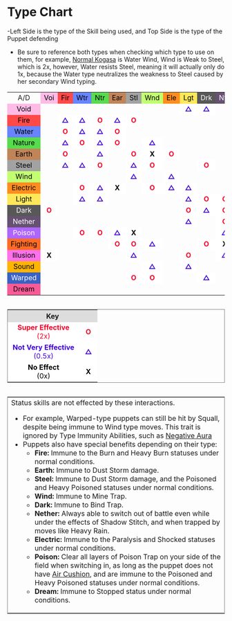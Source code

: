 <h1><span>Type Chart</span></h1>

<p>-Left Side is the type of the Skill being used, and Top Side is the type of the Puppet defending</p>
<ul>
<li>Be sure to reference both types when checking which type to use on them, for example, <a href="{{ '/Normal-Kogasa' | relative_url }}" title="Normal Kogasa">Normal Kogasa</a> is Water Wind, Wind is Weak to Steel, which is 2x, however, Water resists Steel, meaning it will actually only do 1x, because the Water type neutralizes the weakness to Steel caused by her secondary Wind typing.</li>
</ul>

<table class="table_encore">
<tbody><tr>
<td style="text-align: center;">A/D
</td>
<td style="text-align: center; background: #FFBBE6; color: #000000;;"><span style="color:black;">Voi</span>
</td>
<td style="text-align: center; background: #FF4949; color: #000000;;"><span style="color:black;">Fir</span>
</td>
<td style="text-align: center; background: #6884FF; color: #000000;;"><span style="color:black;">Wtr</span>
</td>
<td style="text-align: center; background: #57DC4D; color: #000000;;"><span style="color:black;">Ntr</span>
</td>
<td style="text-align: center; background: #C18458; color: #000000;;"><span style="color:black;">Ear</span>
</td>
<td style="text-align: center; background: #A2A2A2; color: #000000;;"><span style="color:black;">Stl</span>
</td>
<td style="text-align: center; background: #C1FF71; color: #000000;;"><span style="color:black;">Wnd</span>
</td>
<td style="text-align: center; background: #FF8D1E; color: #000000;;"><span style="color:black;">Ele</span>
</td>
<td style="text-align: center; background: #FEE85A; color: #000000;;"><span style="color:black;">Lgt</span>
</td>
<td style="text-align: center; background: #585858; color: #EEEEEE;;"><span style="color:white;">Drk</span>
</td>
<td style="text-align: center; background: #675173; color: #EEEEEE;;"><span style="color:white;">Nth</span>
</td>
<td style="text-align: center; background: #AE66FF; color: #EEEEEE;;"><span style="color:white;">Psn</span>
</td>
<td style="text-align: center; background: #FF6B22; color: #000000;;"><span style="color:black;">Fgt</span>
</td>
<td style="text-align: center; background: #FF71E9; color: #000000;;"><span style="color:black;">Ilu</span>
</td>
<td style="text-align: center; background: #FFB400; color: #000000;;"><span style="color:black;">Snd</span>
</td>
<td style="text-align: center; background: #3A62C4; color: #EEEEEE;;"><span style="color:white;">Wrp</span>
</td>
<td style="text-align: center; background: #F75B97; color: #000000;;"><span style="color:black;">Drm</span>
</td></tr>
<tr>
<td style="text-align: center; background: #FFBBE6; color: #000000;;"><span style="color:black;">Void</span>
</td>
<td style="text-align: center;">
</td>
<td style="text-align: center;">
</td>
<td style="text-align: center;">
</td>
<td style="text-align: center;">
</td>
<td style="text-align: center;">
</td>
<td style="text-align: center;">
</td>
<td style="text-align: center;">
</td>
<td style="text-align: center;">
</td>
<td style="text-align: center; background-color: #FFFFFF; color: #3C00DA;"><b>△</b>
</td>
<td style="text-align: center; background-color: #FFFFFF; color: #3C00DA;"><b>△</b>
</td>
<td style="text-align: center;">
</td>
<td style="text-align: center;">
</td>
<td style="text-align: center;">
</td>
<td style="text-align: center; background-color: #FFFFFF; color: #000000;"><b>X</b>
</td>
<td style="text-align: center;">
</td>
<td style="text-align: center;">
</td>
<td style="text-align: center;">
</td></tr>
<tr>
<td style="text-align: center; background: #FF4949; color: #000000;;"><span style="color:black;">Fire</span>
</td>
<td style="text-align: center;">
</td>
<td style="text-align: center; background-color: #FFFFFF; color: #3C00DA;"><b>△</b>
</td>
<td style="text-align: center; background-color: #FFFFFF; color: #3C00DA;"><b>△</b>
</td>
<td style="text-align: center; background-color: #FFFFFF; color: #FB0127;"><b>O</b>
</td>
<td style="text-align: center; background-color: #FFFFFF; color: #3C00DA;"><b>△</b>
</td>
<td style="text-align: center; background-color: #FFFFFF; color: #FB0127;"><b>O</b>
</td>
<td style="text-align: center;">
</td>
<td style="text-align: center;">
</td>
<td style="text-align: center;">
</td>
<td style="text-align: center;">
</td>
<td style="text-align: center;">
</td>
<td style="text-align: center;">
</td>
<td style="text-align: center;">
</td>
<td style="text-align: center;">
</td>
<td style="text-align: center;">
</td>
<td style="text-align: center;">
</td>
<td style="text-align: center;">
</td></tr>
<tr>
<td style="text-align: center; background: #6884FF; color: #000000;;"><span style="color:black;">Water</span>
</td>
<td style="text-align: center;">
</td>
<td style="text-align: center; background-color: #FFFFFF; color: #FB0127;"><b>O</b>
</td>
<td style="text-align: center; background-color: #FFFFFF; color: #3C00DA;"><b>△</b>
</td>
<td style="text-align: center; background-color: #FFFFFF; color: #3C00DA;"><b>△</b>
</td>
<td style="text-align: center; background-color: #FFFFFF; color: #FB0127;"><b>O</b>
</td>
<td style="text-align: center;">
</td>
<td style="text-align: center;">
</td>
<td style="text-align: center;">
</td>
<td style="text-align: center;">
</td>
<td style="text-align: center;">
</td>
<td style="text-align: center;">
</td>
<td style="text-align: center;">
</td>
<td style="text-align: center;">
</td>
<td style="text-align: center;">
</td>
<td style="text-align: center; background-color: #FFFFFF; color: #3C00DA;"><b>△</b>
</td>
<td style="text-align: center;">
</td>
<td style="text-align: center;">
</td></tr>
<tr>
<td style="text-align: center; background: #57DC4D; color: #000000;;"><span style="color:black;">Nature</span>
</td>
<td style="text-align: center;">
</td>
<td style="text-align: center; background-color: #FFFFFF; color: #3C00DA;"><b>△</b>
</td>
<td style="text-align: center; background-color: #FFFFFF; color: #FB0127;"><b>O</b>
</td>
<td style="text-align: center; background-color: #FFFFFF; color: #3C00DA;"><b>△</b>
</td>
<td style="text-align: center; background-color: #FFFFFF; color: #FB0127;"><b>O</b>
</td>
<td style="text-align: center;">
</td>
<td style="text-align: center; background-color: #FFFFFF; color: #3C00DA;"><b>△</b>
</td>
<td style="text-align: center;">
</td>
<td style="text-align: center;">
</td>
<td style="text-align: center;">
</td>
<td style="text-align: center;">
</td>
<td style="text-align: center; background-color: #FFFFFF; color: #3C00DA;"><b>△</b>
</td>
<td style="text-align: center;">
</td>
<td style="text-align: center;">
</td>
<td style="text-align: center;">
</td>
<td style="text-align: center;">
</td>
<td style="text-align: center;">
</td></tr>
<tr>
<td style="text-align: center; background: #C18458; color: #000000;;"><span style="color:black;">Earth</span>
</td>
<td style="text-align: center;">
</td>
<td style="text-align: center; background-color: #FFFFFF; color: #FB0127;"><b>O</b>
</td>
<td style="text-align: center;">
</td>
<td style="text-align: center; background-color: #FFFFFF; color: #3C00DA;"><b>△</b>
</td>
<td style="text-align: center;">
</td>
<td style="text-align: center; background-color: #FFFFFF; color: #FB0127;"><b>O</b>
</td>
<td style="text-align: center; background-color: #FFFFFF; color: #000000;"><b>X</b>
</td>
<td style="text-align: center; background-color: #FFFFFF; color: #FB0127;"><b>O</b>
</td>
<td style="text-align: center;">
</td>
<td style="text-align: center;">
</td>
<td style="text-align: center;">
</td>
<td style="text-align: center; background-color: #FFFFFF; color: #FB0127;"><b>O</b>
</td>
<td style="text-align: center; background-color: #FFFFFF; color: #3C00DA;"><b>△</b>
</td>
<td style="text-align: center;">
</td>
<td style="text-align: center;">
</td>
<td style="text-align: center;">
</td>
<td style="text-align: center;">
</td></tr>
<tr>
<td style="text-align: center; background: #A2A2A2; color: #000000;;"><span style="color:black;">Steel</span>
</td>
<td style="text-align: center;">
</td>
<td style="text-align: center; background-color: #FFFFFF; color: #3C00DA;"><b>△</b>
</td>
<td style="text-align: center; background-color: #FFFFFF; color: #3C00DA;"><b>△</b>
</td>
<td style="text-align: center; background-color: #FFFFFF; color: #FB0127;"><b>O</b>
</td>
<td style="text-align: center;">
</td>
<td style="text-align: center; background-color: #FFFFFF; color: #3C00DA;"><b>△</b>
</td>
<td style="text-align: center; background-color: #FFFFFF; color: #FB0127;"><b>O</b>
</td>
<td style="text-align: center;">
</td>
<td style="text-align: center;">
</td>
<td style="text-align: center; background-color: #FFFFFF; color: #FB0127;"><b>O</b>
</td>
<td style="text-align: center;">
</td>
<td style="text-align: center;">
</td>
<td style="text-align: center;">
</td>
<td style="text-align: center;">
</td>
<td style="text-align: center;">
</td>
<td style="text-align: center; background-color: #FFFFFF; color: #3C00DA;"><b>△</b>
</td>
<td style="text-align: center;">
</td></tr>
<tr>
<td style="text-align: center; background: #C1FF71; color: #000000;;"><span style="color:black;">Wind</span>
</td>
<td style="text-align: center;">
</td>
<td style="text-align: center;">
</td>
<td style="text-align: center;">
</td>
<td style="text-align: center;">
</td>
<td style="text-align: center;">
</td>
<td style="text-align: center; background-color: #FFFFFF; color: #3C00DA;"><b>△</b>
</td>
<td style="text-align: center;">
</td>
<td style="text-align: center; background-color: #FFFFFF; color: #3C00DA;"><b>△</b>
</td>
<td style="text-align: center;">
</td>
<td style="text-align: center;">
</td>
<td style="text-align: center;">
</td>
<td style="text-align: center; background-color: #FFFFFF; color: #FB0127;"><b>O</b>
</td>
<td style="text-align: center; background-color: #FFFFFF; color: #FB0127;"><b>O</b>
</td>
<td style="text-align: center;">
</td>
<td style="text-align: center; background-color: #FFFFFF; color: #FB0127;"><b>O</b>
</td>
<td style="text-align: center; background-color: #FFFFFF; color: #000000;"><b>X</b>
</td>
<td style="text-align: center;">
</td></tr>
<tr>
<td style="text-align: center; background: #FF8D1E; color: #000000;;"><span style="color:black;">Electric</span>
</td>
<td style="text-align: center;">
</td>
<td style="text-align: center;">
</td>
<td style="text-align: center; background-color: #FFFFFF; color: #FB0127;"><b>O</b>
</td>
<td style="text-align: center; background-color: #FFFFFF; color: #3C00DA;"><b>△</b>
</td>
<td style="text-align: center; background-color: #FFFFFF; color: #000000;"><b>X</b>
</td>
<td style="text-align: center;">
</td>
<td style="text-align: center; background-color: #FFFFFF; color: #FB0127;"><b>O</b>
</td>
<td style="text-align: center; background-color: #FFFFFF; color: #3C00DA;"><b>△</b>
</td>
<td style="text-align: center; background-color: #FFFFFF; color: #3C00DA;"><b>△</b>
</td>
<td style="text-align: center;">
</td>
<td style="text-align: center;">
</td>
<td style="text-align: center;">
</td>
<td style="text-align: center;">
</td>
<td style="text-align: center;">
</td>
<td style="text-align: center; background-color: #FFFFFF; color: #FB0127;"><b>O</b>
</td>
<td style="text-align: center;">
</td>
<td style="text-align: center;">
</td></tr>
<tr>
<td style="text-align: center; background: #FEE85A; color: #000000;;"><span style="color:black;">Light</span>
</td>
<td style="text-align: center;">
</td>
<td style="text-align: center;">
</td>
<td style="text-align: center; background-color: #FFFFFF; color: #3C00DA;"><b>△</b>
</td>
<td style="text-align: center; background-color: #FFFFFF; color: #3C00DA;"><b>△</b>
</td>
<td style="text-align: center;">
</td>
<td style="text-align: center;">
</td>
<td style="text-align: center;">
</td>
<td style="text-align: center;">
</td>
<td style="text-align: center; background-color: #FFFFFF; color: #3C00DA;"><b>△</b>
</td>
<td style="text-align: center; background-color: #FFFFFF; color: #FB0127;"><b>O</b>
</td>
<td style="text-align: center; background-color: #FFFFFF; color: #FB0127;"><b>O</b>
</td>
<td style="text-align: center;">
</td>
<td style="text-align: center;">
</td>
<td style="text-align: center; background-color: #FFFFFF; color: #3C00DA;"><b>△</b>
</td>
<td style="text-align: center;">
</td>
<td style="text-align: center;">
</td>
<td style="text-align: center;">
</td></tr>
<tr>
<td style="text-align: center; background: #585858; color: #EEEEEE;;"><span style="color:white;">Dark</span>
</td>
<td style="text-align: center; background-color: #FFFFFF; color: #FB0127;"><b>O</b>
</td>
<td style="text-align: center;">
</td>
<td style="text-align: center;">
</td>
<td style="text-align: center;">
</td>
<td style="text-align: center;">
</td>
<td style="text-align: center;">
</td>
<td style="text-align: center;">
</td>
<td style="text-align: center;">
</td>
<td style="text-align: center; background-color: #FFFFFF; color: #FB0127;"><b>O</b>
</td>
<td style="text-align: center; background-color: #FFFFFF; color: #3C00DA;"><b>△</b>
</td>
<td style="text-align: center; background-color: #FFFFFF; color: #FB0127;"><b>O</b>
</td>
<td style="text-align: center;">
</td>
<td style="text-align: center; background-color: #FFFFFF; color: #3C00DA;"><b>△</b>
</td>
<td style="text-align: center; background-color: #FFFFFF; color: #3C00DA;"><b>△</b>
</td>
<td style="text-align: center;">
</td>
<td style="text-align: center;">
</td>
<td style="text-align: center;">
</td></tr>
<tr>
<td style="text-align: center; background: #675173; color: #EEEEEE;;"><span style="color:white;">Nether</span>
</td>
<td style="text-align: center;">
</td>
<td style="text-align: center;">
</td>
<td style="text-align: center;">
</td>
<td style="text-align: center;">
</td>
<td style="text-align: center;">
</td>
<td style="text-align: center;">
</td>
<td style="text-align: center;">
</td>
<td style="text-align: center;">
</td>
<td style="text-align: center; background-color: #FFFFFF; color: #3C00DA;"><b>△</b>
</td>
<td style="text-align: center;">
</td>
<td style="text-align: center; background-color: #FFFFFF; color: #FB0127;"><b>O</b>
</td>
<td style="text-align: center;">
</td>
<td style="text-align: center;">
</td>
<td style="text-align: center;">
</td>
<td style="text-align: center; background-color: #FFFFFF; color: #3C00DA;"><b>△</b>
</td>
<td style="text-align: center;">
</td>
<td style="text-align: center;">
</td></tr>
<tr>
<td style="text-align: center; background: #AE66FF; color: #EEEEEE;;"><span style="color:white;">Poison</span>
</td>
<td style="text-align: center;">
</td>
<td style="text-align: center;">
</td>
<td style="text-align: center; background-color: #FFFFFF; color: #FB0127;"><b>O</b>
</td>
<td style="text-align: center; background-color: #FFFFFF; color: #FB0127;"><b>O</b>
</td>
<td style="text-align: center; background-color: #FFFFFF; color: #3C00DA;"><b>△</b>
</td>
<td style="text-align: center; background-color: #FFFFFF; color: #000000;"><b>X</b>
</td>
<td style="text-align: center;">
</td>
<td style="text-align: center;">
</td>
<td style="text-align: center;">
</td>
<td style="text-align: center;">
</td>
<td style="text-align: center; background-color: #FFFFFF; color: #3C00DA;"><b>△</b>
</td>
<td style="text-align: center; background-color: #FFFFFF; color: #3C00DA;"><b>△</b>
</td>
<td style="text-align: center;">
</td>
<td style="text-align: center;">
</td>
<td style="text-align: center;">
</td>
<td style="text-align: center; background-color: #FFFFFF; color: #FB0127;"><b>O</b>
</td>
<td style="text-align: center;">
</td></tr>
<tr>
<td style="text-align: center; background: #FF6B22; color: #000000;;"><span style="color:black;">Fighting</span>
</td>
<td style="text-align: center;">
</td>
<td style="text-align: center;">
</td>
<td style="text-align: center;">
</td>
<td style="text-align: center;">
</td>
<td style="text-align: center; background-color: #FFFFFF; color: #FB0127;"><b>O</b>
</td>
<td style="text-align: center; background-color: #FFFFFF; color: #FB0127;"><b>O</b>
</td>
<td style="text-align: center; background-color: #FFFFFF; color: #3C00DA;"><b>△</b>
</td>
<td style="text-align: center;">
</td>
<td style="text-align: center;">
</td>
<td style="text-align: center; background-color: #FFFFFF; color: #FB0127;"><b>O</b>
</td>
<td style="text-align: center; background-color: #FFFFFF; color: #000000;"><b>X</b>
</td>
<td style="text-align: center; background-color: #FFFFFF; color: #3C00DA;"><b>△</b>
</td>
<td style="text-align: center;">
</td>
<td style="text-align: center; background-color: #FFFFFF; color: #3C00DA;"><b>△</b>
</td>
<td style="text-align: center;">
</td>
<td style="text-align: center; background-color: #FFFFFF; color: #FB0127;"><b>O</b>
</td>
<td style="text-align: center;">
</td></tr>
<tr>
<td style="text-align: center; background: #FF71E9; color: #000000;;"><span style="color:black;">Illusion</span>
</td>
<td style="text-align: center; background-color: #FFFFFF; color: #000000;"><b>X</b>
</td>
<td style="text-align: center;">
</td>
<td style="text-align: center;">
</td>
<td style="text-align: center;">
</td>
<td style="text-align: center;">
</td>
<td style="text-align: center; background-color: #FFFFFF; color: #3C00DA;"><b>△</b>
</td>
<td style="text-align: center;">
</td>
<td style="text-align: center;">
</td>
<td style="text-align: center; background-color: #FFFFFF; color: #FB0127;"><b>O</b>
</td>
<td style="text-align: center;">
</td>
<td style="text-align: center; background-color: #FFFFFF; color: #3C00DA;"><b>△</b>
</td>
<td style="text-align: center;">
</td>
<td style="text-align: center;">
</td>
<td style="text-align: center; background-color: #FFFFFF; color: #FB0127;"><b>O</b>
</td>
<td style="text-align: center;">
</td>
<td style="text-align: center;">
</td>
<td style="text-align: center;">
</td></tr>
<tr>
<td style="text-align: center; background: #FFB400; color: #000000;;"><span style="color:black;">Sound</span>
</td>
<td style="text-align: center;">
</td>
<td style="text-align: center;">
</td>
<td style="text-align: center;">
</td>
<td style="text-align: center;">
</td>
<td style="text-align: center;">
</td>
<td style="text-align: center;">
</td>
<td style="text-align: center; background-color: #FFFFFF; color: #3C00DA;"><b>△</b>
</td>
<td style="text-align: center;">
</td>
<td style="text-align: center; background-color: #FFFFFF; color: #3C00DA;"><b>△</b>
</td>
<td style="text-align: center;">
</td>
<td style="text-align: center;">
</td>
<td style="text-align: center;">
</td>
<td style="text-align: center; background-color: #FFFFFF; color: #FB0127;"><b>O</b>
</td>
<td style="text-align: center; background-color: #FFFFFF; color: #FB0127;"><b>O</b>
</td>
<td style="text-align: center; background-color: #FFFFFF; color: #3C00DA;"><b>△</b>
</td>
<td style="text-align: center; background-color: #FFFFFF; color: #FB0127;"><b>O</b>
</td>
<td style="text-align: center;">
</td></tr>
<tr>
<td style="text-align: center; background: #3A62C4; color: #EEEEEE;;"><span style="color:white;">Warped</span>
</td>
<td style="text-align: center;">
</td>
<td style="text-align: center;">
</td>
<td style="text-align: center;">
</td>
<td style="text-align: center;">
</td>
<td style="text-align: center;">
</td>
<td style="text-align: center; background-color: #FFFFFF; color: #FB0127;"><b>O</b>
</td>
<td style="text-align: center; background-color: #FFFFFF; color: #FB0127;"><b>O</b>
</td>
<td style="text-align: center;">
</td>
<td style="text-align: center;">
</td>
<td style="text-align: center; background-color: #FFFFFF; color: #3C00DA;"><b>△</b>
</td>
<td style="text-align: center;">
</td>
<td style="text-align: center; background-color: #FFFFFF; color: #3C00DA;"><b>△</b>
</td>
<td style="text-align: center; background-color: #FFFFFF; color: #3C00DA;"><b>△</b>
</td>
<td style="text-align: center; background-color: #FFFFFF; color: #FB0127;"><b>O</b>
</td>
<td style="text-align: center;">
</td>
<td style="text-align: center; background-color: #FFFFFF; color: #3C00DA;"><b>△</b>
</td>
<td style="text-align: center;">
</td></tr>
<tr>
<td style="text-align: center; background: #F75B97; color: #000000;;"><span style="color:black;">Dream</span>
</td>
<td style="text-align: center;">
</td>
<td style="text-align: center;">
</td>
<td style="text-align: center;">
</td>
<td style="text-align: center;">
</td>
<td style="text-align: center;">
</td>
<td style="text-align: center;">
</td>
<td style="text-align: center;">
</td>
<td style="text-align: center;">
</td>
<td style="text-align: center;">
</td>
<td style="text-align: center;">
</td>
<td style="text-align: center;">
</td>
<td style="text-align: center;">
</td>
<td style="text-align: center;">
</td>
<td style="text-align: center;">
</td>
<td style="text-align: center;">
</td>
<td style="text-align: center;">
</td>
<td style="text-align: center;">
</td></tr>
</tbody></table>

<table class="table" style="border-style: solid; border-width: 1px; float:left;">
<tbody><tr>
<th colspan="2" style="background-color: #DDDDDD;">Key
</th></tr>
<tr>
<td style="text-align: center; width: 150px; background-color: #FFFFFF; color: #FB0127;"><b>Super Effective</b><br>(2x)
</td>
<td style="text-align: center; width: 26px; background-color: #FFFFFF; color: #FB0127;"><b>O</b>
</td></tr>
<tr>
<td style="text-align: center; background-color: #FFFFFF; color: #3C00DA;"><b>Not Very Effective</b><br>(0.5x)
</td>
<td style="text-align: center; background-color: #FFFFFF; color: #3C00DA;"><b>△</b>
</td></tr>
<tr>
<td style="text-align: center; background-color: #FFFFFF; color: #000000;"><b>No Effect</b><br>(0x)
</td>
<td style="text-align: center; background-color: #FFFFFF; color: #000000;"><b>X</b>
</td></tr></tbody></table>

<table class="table" style="border-style: solid; border-width: 1px; float:left;">
<tbody><tr>
<td>Status skills are not effected by these interactions.
<ul><li>For example, Warped-type puppets can still be hit by Squall, despite being immune to Wind type moves. This trait is ignored by Type Immunity Abilities, such as <a href="{{ '/Negative-Aura' | relative_url }}" title="Negative Aura">Negative Aura</a></li>
<li>Puppets also have special benefits depending on their type:
<ul><li><b>Fire:</b> Immune to the Burn and Heavy Burn statuses under normal conditions.</li>
<li><b>Earth:</b> Immune to Dust Storm damage.</li>
<li><b>Steel:</b> Immune to Dust Storm damage, and the Poisoned and Heavy Poisoned statuses under normal conditions.</li>
<li><b>Wind:</b> Immune to Mine Trap.</li>
<li><b>Dark:</b> Immune to Bind Trap.</li>
<li><b>Nether:</b> Always able to switch out of battle even while under the effects of Shadow Stitch, and when trapped by moves like Heavy Rain.</li>
<li><b>Electric:</b> Immune to the Paralysis and Shocked statuses under normal conditions.</li>
<li><b>Poison:</b> Clear all layers of Poison Trap on your side of the field when switching in, as long as the puppet does not have <a href="{{ '/Air-Cushion' | relative_url }}" title="Air Cushion">Air Cushion</a>, and are immune to the Poisoned and Heavy Poisoned statuses under normal conditions.</li>
<li><b>Dream:</b> Immune to Stopped status under normal conditions.</li></ul></li></ul>
</td></tr></tbody></table>
